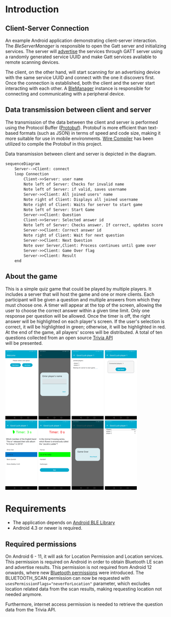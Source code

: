 # Introduction
## Client-Server Connection
An example Android application demonstrating client-server interaction.
The _BleServerManager_ is responsible to open the Gatt server and initializing services.
The server will [advertise](https://source.android.com/docs/core/connect/bluetooth/ble_advertising)
the services through GATT server using a randomly generated service 
UUID and make Gatt services available to remote scanning devices.

The client, on the other hand, will start scanning for an advertising device with the 
same service UUID and connect with the one it discovers first. 
Once the connection is established, both the client and the server start interacting with each other.
A [BleManager](https://github.com/NordicSemiconductor/Android-BLE-Library/blob/sample/README.md#features) 
instance is responsible for connecting and communicating with a peripheral device.

## Data transmission between client and server
The transmission of the data between the client and server is performed using the 
Protocol Buffer ([Protobuf](https://developers.google.com/protocol-buffers)).
Protobuf is more efficient than text-based formats (such as JSON) in terms of speed and code size, 
making it more suitable for use in mobile environments.
[Wire Compiler](https://square.github.io/wire/wire_compiler/#wire-compiler-gradle-plugin) 
has been utilized to compile the Protobuf in this project.  

Data transmission between client and server is depicted in the diagram.
```mermaid
sequenceDiagram
    Server-->Client: connect
    loop Connection
        Client->>Server: user name
        Note left of Server: Checks for invalid name
        Note left of Server: if valid, saves username
        Server->>Client: All joined users' name
        Note right of Client: Displays all joined username
        Note right of Client: Waits for server to start game
        Note left of Server: Start Game
        Server->>Client: Question
        Client->>Server: Selected answer id
        Note left of Server: Checks answer. If correct, updates score
        Server->>Client: Correct answer id
        Note right of Client: Wait for next question
        Server->>Client: Next Question
        Note over Server,Client: Process continues until game over
        Server->>Client: Game Over flag
        Server->>Client: Result
    end
```

## About the game
This is a simple quiz game that could be played by multiple players.
It includes a server that will host the game and one or more clients.
Each participant will be given a question and multiple answers from which they must choose one.
A timer will appear at the top of the screen, allowing the user to choose the correct answer within
a given time limit. Only one response per question will be allowed.
Once the timer is off, the right answer will be highlighted on each player's screen.
If the user's selection is correct, it will be highlighted in green; otherwise,
it will be highlighted in red. At the end of the game, all players' scores will be distributed. 
A total of ten questions collected from an open source [Trivia API](https://opentdb.com/api_config.php)  
will be presented. 

<img src="src/images/startScreen.png" alt="startScreen" width="100"/> <img src="src/images/userNameDialog.png" alt="userNameDialog" width="100"/> <img src="src/images/waitingServer.png" alt="waitingServer" width="100"/> <img src="src/images/startGame.jpg" alt="startGame" width="100"/> <img src="src/images/questionContent.png" alt="questionContent" width="100"/> <img src="src/images/nextButton.jpg" alt="nextButton" width="100"/> <img src="src/images/gameOver.jpg" alt="gameOver" width="100"/> <img src="src/images/result.jpg" alt="result" width="100"/>

# Requirements
- The application depends on [Android BLE Library](https://github.com/NordicSemiconductor/Android-BLE-Library/)
- Android 4.3 or newer is required.

## Required permissions 
On Android 6 - 11, it will ask for Location Permission and Location services. This permission is 
required on Android in order to obtain Bluetooth LE scan and advertise results. 
This permission is not required from Android 12 onwards, where new [Bluetooth permissions](https://developer.android.com/guide/topics/connectivity/bluetooth/permissions)
were introduced. 
The BLUETOOTH_SCAN permission can now be requested with ```usesPermissionFlags="neverForLocation"``` 
parameter, which excludes location related data from the scan results, making requesting location not needed anymore.

Furthermore, internet access permission is needed to retrieve the question data from the Trivia API.
